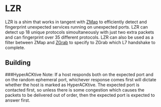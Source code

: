 # LZR
LZR is a shim that works in tangent with [ZMap](https://github.com/zmap/zmap) to efficiently detect and fingerprint unexpected services running on unexpected ports. LZR can detect up 18 unique protocols simoultaneously with just two extra packets and can fingerprint over 35 different protocols. LZR can also be used as a filter between ZMap and [ZGrab](https://github.com/zmap/zgrab2) to specify to ZGrab which L7 handshake to complete. 

## Building

###HyperACKtive
Note: If a host responds both on the expected port and on the random ephemeral port, whichever response comes first will dictate whether the host is marked as HyperACKtive. The expected port is contacted first, so unless there is some congestion which causes the packets to be delivered out of order, then the expected port is expected to answer first.  

